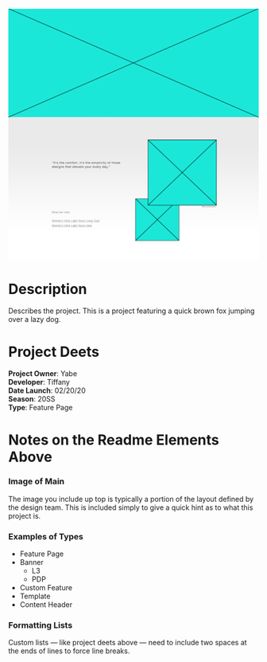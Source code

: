 ![Image of Main](main.png)



# Description
Describes the project. This is a project featuring a quick brown fox jumping over a lazy dog.



# Project Deets

**Project Owner**: Yabe  
**Developer**: Tiffany  
**Date Launch**: 02/20/20  
**Season**: 20SS  
**Type**: Feature Page  




# Notes on the Readme Elements Above


### Image of Main
The image you include up top is typically a portion of the layout defined by the design team. This is included simply to give a quick hint as to what this project is.


### Examples of Types

- Feature Page  
- Banner
    - L3
    - PDP
- Custom Feature  
- Template  
- Content Header


### Formatting Lists
Custom lists — like project deets above — need to include two spaces at the ends of lines to force line breaks.
